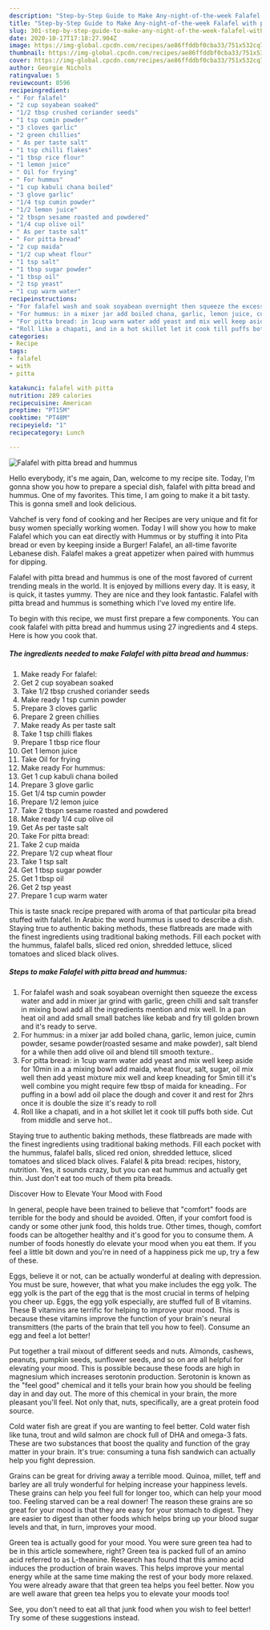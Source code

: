 ```yaml
---
description: "Step-by-Step Guide to Make Any-night-of-the-week Falafel with pitta bread and hummus"
title: "Step-by-Step Guide to Make Any-night-of-the-week Falafel with pitta bread and hummus"
slug: 301-step-by-step-guide-to-make-any-night-of-the-week-falafel-with-pitta-bread-and-hummus
date: 2020-10-17T17:18:27.904Z
image: https://img-global.cpcdn.com/recipes/ae86ffddbf0cba33/751x532cq70/falafel-with-pitta-bread-and-hummus-recipe-main-photo.jpg
thumbnail: https://img-global.cpcdn.com/recipes/ae86ffddbf0cba33/751x532cq70/falafel-with-pitta-bread-and-hummus-recipe-main-photo.jpg
cover: https://img-global.cpcdn.com/recipes/ae86ffddbf0cba33/751x532cq70/falafel-with-pitta-bread-and-hummus-recipe-main-photo.jpg
author: Georgie Nichols
ratingvalue: 5
reviewcount: 8596
recipeingredient:
- " For falafel"
- "2 cup soyabean soaked"
- "1/2 tbsp crushed coriander seeds"
- "1 tsp cumin powder"
- "3 cloves garlic"
- "2 green chillies"
- " As per taste salt"
- "1 tsp chilli flakes"
- "1 tbsp rice flour"
- "1 lemon juice"
- " Oil for frying"
- " For hummus"
- "1 cup kabuli chana boiled"
- "3 glove garlic"
- "1/4 tsp cumin powder"
- "1/2 lemon juice"
- "2 tbspn sesame roasted and powdered"
- "1/4 cup olive oil"
- " As per taste salt"
- " For pitta bread"
- "2 cup maida"
- "1/2 cup wheat flour"
- "1 tsp salt"
- "1 tbsp sugar powder"
- "1 tbsp oil"
- "2 tsp yeast"
- "1 cup warm water"
recipeinstructions:
- "For falafel wash and soak soyabean overnight then squeeze the excess water and add in mixer jar grind with garlic, green chilli and salt transfer in mixing bowl add all the ingredients mention and mix well. In a pan heat oil and add small small batches like kebab and fry till golden brown and it&#39;s ready to serve."
- "For hummus: in a mixer jar add boiled chana, garlic, lemon juice, cumin powder, sesame powder(roasted sesame and make powder), salt blend for a while then add olive oil and blend till smooth texture.."
- "For pitta bread: in 1cup warm water add yeast and mix well keep aside for 10min in a a mixing bowl add maida, wheat flour, salt, sugar, oil mix well then add yeast mixture mix well and keep kneading for 5min till it&#39;s well combine you might require few tbsp of maida for kneading.. For puffing in a bowl add oil place the dough and cover it and rest for 2hrs once it is double the size it&#39;s ready to roll"
- "Roll like a chapati, and in a hot skillet let it cook till puffs both side. Cut from middle and serve hot.."
categories:
- Recipe
tags:
- falafel
- with
- pitta

katakunci: falafel with pitta 
nutrition: 289 calories
recipecuisine: American
preptime: "PT15M"
cooktime: "PT48M"
recipeyield: "1"
recipecategory: Lunch

---
```



![Falafel with pitta bread and hummus](https://img-global.cpcdn.com/recipes/ae86ffddbf0cba33/751x532cq70/falafel-with-pitta-bread-and-hummus-recipe-main-photo.jpg)

Hello everybody, it's me again, Dan, welcome to my recipe site. Today, I'm gonna show you how to prepare a special dish, falafel with pitta bread and hummus. One of my favorites. This time, I am going to make it a bit tasty. This is gonna smell and look delicious.

Vahchef is very fond of cooking and her Recipes are very unique and fit for busy women specially working women. Today I will show you how to make Falafel which you can eat directly with Hummus or by stuffing it into Pita bread or even by keeping inside a Burger! Falafel, an all-time favorite Lebanese dish. Falafel makes a great appetizer when paired with hummus for dipping.

Falafel with pitta bread and hummus is one of the most favored of current trending meals in the world. It is enjoyed by millions every day. It is easy, it is quick, it tastes yummy. They are nice and they look fantastic. Falafel with pitta bread and hummus is something which I've loved my entire life.


To begin with this recipe, we must first prepare a few components. You can cook falafel with pitta bread and hummus using 27 ingredients and 4 steps. Here is how you cook that.

<!--inarticleads1-->

##### The ingredients needed to make Falafel with pitta bread and hummus:

1. Make ready  For falafel:
1. Get 2 cup soyabean soaked
1. Take 1/2 tbsp crushed coriander seeds
1. Make ready 1 tsp cumin powder
1. Prepare 3 cloves garlic
1. Prepare 2 green chillies
1. Make ready  As per taste salt
1. Take 1 tsp chilli flakes
1. Prepare 1 tbsp rice flour
1. Get 1 lemon juice
1. Take  Oil for frying
1. Make ready  For hummus:
1. Get 1 cup kabuli chana boiled
1. Prepare 3 glove garlic
1. Get 1/4 tsp cumin powder
1. Prepare 1/2 lemon juice
1. Take 2 tbspn sesame roasted and powdered
1. Make ready 1/4 cup olive oil
1. Get  As per taste salt
1. Take  For pitta bread:
1. Take 2 cup maida
1. Prepare 1/2 cup wheat flour
1. Take 1 tsp salt
1. Get 1 tbsp sugar powder
1. Get 1 tbsp oil
1. Get 2 tsp yeast
1. Prepare 1 cup warm water


This is taste snack recipe prepared with aroma of that particular pita bread stuffed with falafel. In Arabic the word hummus is used to describe a dish. Staying true to authentic baking methods, these flatbreads are made with the finest ingredients using traditional baking methods. Fill each pocket with the hummus, falafel balls, sliced red onion, shredded lettuce, sliced tomatoes and sliced black olives. 

<!--inarticleads2-->

##### Steps to make Falafel with pitta bread and hummus:

1. For falafel wash and soak soyabean overnight then squeeze the excess water and add in mixer jar grind with garlic, green chilli and salt transfer in mixing bowl add all the ingredients mention and mix well. In a pan heat oil and add small small batches like kebab and fry till golden brown and it&#39;s ready to serve.
1. For hummus: in a mixer jar add boiled chana, garlic, lemon juice, cumin powder, sesame powder(roasted sesame and make powder), salt blend for a while then add olive oil and blend till smooth texture..
1. For pitta bread: in 1cup warm water add yeast and mix well keep aside for 10min in a a mixing bowl add maida, wheat flour, salt, sugar, oil mix well then add yeast mixture mix well and keep kneading for 5min till it&#39;s well combine you might require few tbsp of maida for kneading.. For puffing in a bowl add oil place the dough and cover it and rest for 2hrs once it is double the size it&#39;s ready to roll
1. Roll like a chapati, and in a hot skillet let it cook till puffs both side. Cut from middle and serve hot..


Staying true to authentic baking methods, these flatbreads are made with the finest ingredients using traditional baking methods. Fill each pocket with the hummus, falafel balls, sliced red onion, shredded lettuce, sliced tomatoes and sliced black olives. Falafel &amp; pita bread: recipes, history, nutrition. Yes, it sounds crazy, but you can eat hummus and actually get thin. Just don&#39;t eat too much of them pita breads. 

Discover How to Elevate Your Mood with Food


In general, people have been trained to believe that "comfort" foods are terrible for the body and should be avoided. Often, if your comfort food is candy or some other junk food, this holds true. Other times, though, comfort foods can be altogether healthy and it's good for you to consume them. A number of foods honestly do elevate your mood when you eat them. If you feel a little bit down and you're in need of a happiness pick me up, try a few of these.

Eggs, believe it or not, can be actually wonderful at dealing with depression. You must be sure, however, that what you make includes the egg yolk. The egg yolk is the part of the egg that is the most crucial in terms of helping you cheer up. Eggs, the egg yolk especially, are stuffed full of B vitamins. These B vitamins are terrific for helping to improve your mood. This is because these vitamins improve the function of your brain's neural transmitters (the parts of the brain that tell you how to feel). Consume an egg and feel a lot better!

Put together a trail mixout of different seeds and nuts. Almonds, cashews, peanuts, pumpkin seeds, sunflower seeds, and so on are all helpful for elevating your mood. This is possible because these foods are high in magnesium which increases serotonin production. Serotonin is known as the "feel good" chemical and it tells your brain how you should be feeling day in and day out. The more of this chemical in your brain, the more pleasant you'll feel. Not only that, nuts, specifically, are a great protein food source.

Cold water fish are great if you are wanting to feel better. Cold water fish like tuna, trout and wild salmon are chock full of DHA and omega-3 fats. These are two substances that boost the quality and function of the gray matter in your brain. It's true: consuming a tuna fish sandwich can actually help you fight depression. 

Grains can be great for driving away a terrible mood. Quinoa, millet, teff and barley are all truly wonderful for helping increase your happiness levels. These grains can help you feel full for longer too, which can help your mood too. Feeling starved can be a real downer! The reason these grains are so great for your mood is that they are easy for your stomach to digest. They are easier to digest than other foods which helps bring up your blood sugar levels and that, in turn, improves your mood.

Green tea is actually good for your mood. You were sure green tea had to be in this article somewhere, right? Green tea is packed full of an amino acid referred to as L-theanine. Research has found that this amino acid induces the production of brain waves. This helps improve your mental energy while at the same time making the rest of your body more relaxed. You were already aware that that green tea helps you feel better. Now you are well aware that green tea helps you to elevate your moods too!

See, you don't need to eat all that junk food when you wish to feel better! Try  some  of  these  suggestions  instead.

